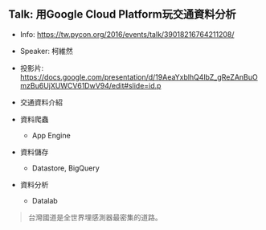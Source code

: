 ## Talk: 用Google Cloud Platform玩交通資料分析
- Info: https://tw.pycon.org/2016/events/talk/39018216764211208/
- Speaker: 柯維然
- 投影片: https://docs.google.com/presentation/d/19AeaYxblhQ4lbZ_gReZAnBuOmzBu6UjXUWCV61DwV94/edit#slide=id.p

- 交通資料介紹
- 資料爬蟲
	- App Engine
- 資料儲存
	- Datastore, BigQuery
- 資料分析
	- Datalab

> 台灣國道是全世界埋感測器最密集的道路。